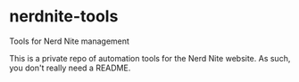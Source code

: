 nerdnite-tools
==============

Tools for Nerd Nite management

This is a private repo of automation tools for the Nerd Nite website. As such, you don't really need a README.
